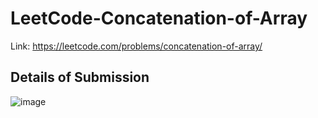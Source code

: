 # LeetCode-Concatenation-of-Array
Link: https://leetcode.com/problems/concatenation-of-array/
## Details of Submission
![image](https://github.com/mgalang229/LeetCode-Concatenation-of-Array/assets/51401355/b281ce51-77ba-4e45-9762-355a966e9b7a)
